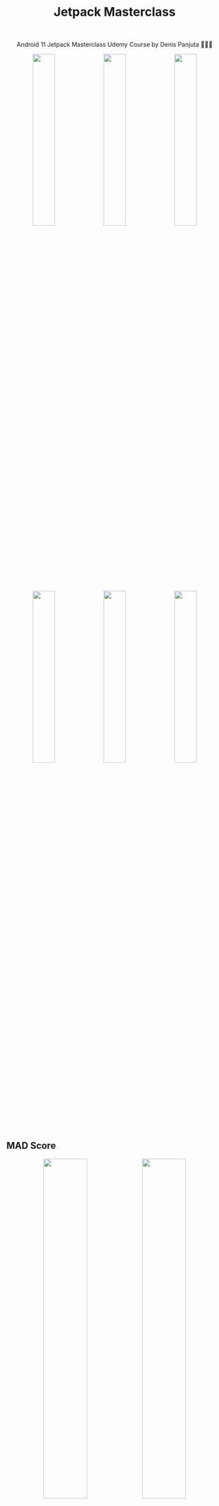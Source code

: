 <h1 align="center">Jetpack Masterclass</h1></br>

<p align="center">
Android 11 Jetpack Masterclass Udemy Course by Denis Panjuta 🧑🏻‍💻
</p>


<p align="center">
<img src="https://user-images.githubusercontent.com/47380312/131139666-6bc432d9-3509-463f-86a5-c2660f871e95.gif" width="32%"/>
<img src="https://user-images.githubusercontent.com/47380312/131140166-d4a5310a-c6b6-4ec5-bfd6-ee03f15c0873.gif" width="32%"/>
<img src="https://user-images.githubusercontent.com/47380312/131140562-b4535223-ba89-4076-9c6e-8b9b100ed7d6.gif" width="32%"/>
<img src="https://user-images.githubusercontent.com/47380312/131141024-c8c30d8d-53d4-44c5-ab09-6da4b0215547.gif" width="32%"/> 
<img src="https://user-images.githubusercontent.com/47380312/131141379-805e80b0-698c-4d82-9379-d686cb6fc96f.gif" width="32%"/>
<img src="https://user-images.githubusercontent.com/47380312/131141561-903ec789-d8de-4e7c-b7d6-d7df42bcab33.gif" width="32%"/>
</p>

## MAD Score

<p align="center">
<img src="https://user-images.githubusercontent.com/47380312/131141877-8f370eb5-4ef2-49ee-b834-e3e0d4f40b54.png" width="45%"/>
<img src="https://user-images.githubusercontent.com/47380312/131142018-5e9067fb-ff01-4d41-a627-2381a3c4bba1.png" width="45%"/>
<img src="https://user-images.githubusercontent.com/47380312/131142030-1d8171ca-99c4-405a-ace4-06214b95139c.png" width="45%"/>
</p>

## Tech stack & Open-Source Libraries
- [Glide](https://github.com/bumptech/glide)
- [Retrofit](https://square.github.io/retrofit/)
- [Live Data](https://developer.android.com/topic/libraries/architecture/livedata)
- [Palette](https://developer.android.com/training/material/palette-colors)
- [Room Database](https://developer.android.com/training/data-storage/room)
- [Navigation Component](https://developer.android.com/guide/navigation/navigation-getting-started)
- [Work Manager](https://developer.android.com/topic/libraries/architecture/workmanager)
- [Dexter](https://github.com/Karumi/Dexter)
- [View Binding](https://developer.android.com/topic/libraries/view-binding)
- [sdp Library](https://github.com/intuit/sdp)

## Open API

<img src="https://user-images.githubusercontent.com/47380312/131144132-69a3ad3e-1eb7-4056-8121-269296776e6c.png" align = "right" width="10%"/>

FavDish using the [spoonacular API](https://spoonacular.com/food-api) for constructing RESTful API.
spoonacular API provides a RESTful API interface to highly detailed objects built from thousands of lines of data related to Food.

## Architecture

<img src="https://user-images.githubusercontent.com/47380312/131144966-45fc25b7-8e5a-412f-ab48-8d16ba7302a1.png" align = "center" width="80%"/>







